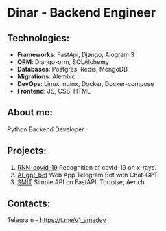 # Dinar - Backend Engineer

## Technologies:
- **Frameworks**: FastApi, Django, Aiogram 3
- **ORM**: Django-orm, SQLAlchemy
- **Databases**: Postgres, Redis, MongoDB
- **Migrations**: Alembic
- **DevOps**: Linux, nginx, Docker, Docker-compose
- **Frontend**: JS, CSS, HTML

## About me:
Python Backend Developer.

## Projects:

1. [RNN-covid-19](https://github.com/x1Katari/RNN-covid-19) Recognition of covid-19 on x-rays.
2. [AI_gpt_bot](https://github.com/x1Katari/AI_gpt_bot) Web App Telegram Bot with Chat-GPT.
3. [SMIT](https://github.com/x1Katari/SMIT) Simple API on FastAPI, Tortoise, Aerich

## Contacts:

Telegram – https://t.me/v1_amadey

